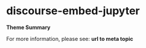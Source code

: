 # discourse-embed-jupyter

**Theme Summary**

For more information, please see: **url to meta topic**
